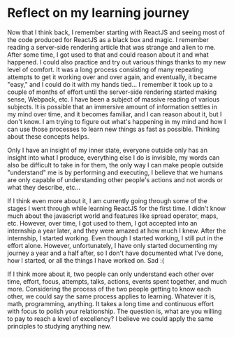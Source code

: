 # Reflect on my learning journey

Now that I think back, I remember starting with ReactJS and seeing most of the code produced for ReactJS as a black box and magic. I remember reading a server-side rendering article that was strange and alien to me. After some time, I got used to that and could reason about it and what happened. I could also practice and try out various things thanks to my new level of comfort. It was a long process consisting of many repeating attempts to get it working over and over again, and eventually, it became "easy," and I could do it with my hands tied... I remember it took up to a couple of months of effort until the server-side rendering started making sense, Webpack, etc. I have been a subject of massive reading of various subjects. It is possible that an immersive amount of information settles in my mind over time, and it becomes familiar, and I can reason about it, but I don't know. I am trying to figure out what's happening in my mind and how I can use those processes to learn new things as fast as possible. Thinking about these concepts helps.

Only I have an insight of my inner state, everyone outside only has an insight into what I produce, everything else I do is invisible, my words can also be difficult to take in for them, the only way I can make people outside "understand" me is by performing and executing, I believe that we humans are only capable of understanding other people's actions and not words or what they describe, etc...

If I think even more about it, I am currently going through some of the stages I went through while learning ReactJS for the first time. I didn't know much about the javascript world and features like spread operator, maps, etc. However, over time, I got used to them, I got accepted into an internship a year later, and they were amazed at how much I knew. After the internship, I started working. Even though I started working, I still put in the effort alone. However, unfortunately, I have only started documenting my journey a year and a half after, so I don't have documented what I've done, how I started, or all the things I have worked on. Sad :(

If I think more about it, two people can only understand each other over time, effort, focus, attempts, talks, actions, events spent together, and much more. Considering the process of the two people getting to know each other, we could say the same process applies to learning. Whatever it is, math, programming, anything. It takes a long time and continuous effort with focus to polish your relationship. The question is, what are you willing to pay to reach a level of excellency? I believe we could apply the same principles to studying anything new.
